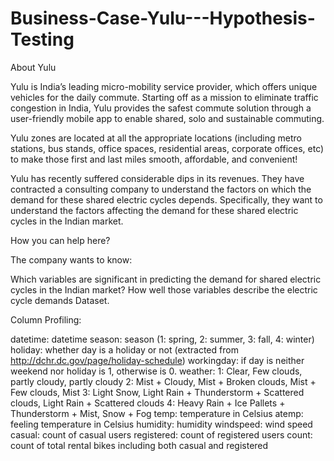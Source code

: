 # Business-Case-Yulu---Hypothesis-Testing

About Yulu

Yulu is India’s leading micro-mobility service provider, which offers unique vehicles for the daily commute. Starting off as a mission to eliminate traffic congestion in India, Yulu provides the safest commute solution through a user-friendly mobile app to enable shared, solo and sustainable commuting.

Yulu zones are located at all the appropriate locations (including metro stations, bus stands, office spaces, residential areas, corporate offices, etc) to make those first and last miles smooth, affordable, and convenient!

Yulu has recently suffered considerable dips in its revenues. They have contracted a consulting company to understand the factors on which the demand for these shared electric cycles depends. Specifically, they want to understand the factors affecting the demand for these shared electric cycles in the Indian market.

How you can help here?

The company wants to know:

Which variables are significant in predicting the demand for shared electric cycles in the Indian market?
How well those variables describe the electric cycle demands
Dataset.

Column Profiling:

datetime: datetime
season: season (1: spring, 2: summer, 3: fall, 4: winter)
holiday: whether day is a holiday or not (extracted from http://dchr.dc.gov/page/holiday-schedule)
workingday: if day is neither weekend nor holiday is 1, otherwise is 0.
weather:
1: Clear, Few clouds, partly cloudy, partly cloudy
2: Mist + Cloudy, Mist + Broken clouds, Mist + Few clouds, Mist
3: Light Snow, Light Rain + Thunderstorm + Scattered clouds, Light Rain + Scattered clouds
4: Heavy Rain + Ice Pallets + Thunderstorm + Mist, Snow + Fog
temp: temperature in Celsius
atemp: feeling temperature in Celsius
humidity: humidity
windspeed: wind speed
casual: count of casual users
registered: count of registered users
count: count of total rental bikes including both casual and registered

